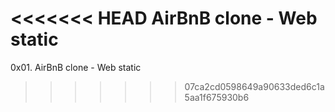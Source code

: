 <<<<<<< HEAD
AirBnB clone - Web static
=======
0x01. AirBnB clone - Web static
>>>>>>> 07ca2cd0598649a90633ded6c1a5aa1f675930b6
